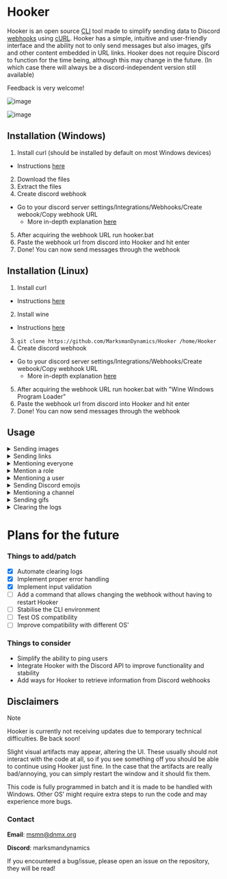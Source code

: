 # Hooker

Hooker is an open source [CLI](https://en.wikipedia.org/wiki/Command-line_interface) tool made to simplify sending data to Discord [webhooks](https://en.wikipedia.org/wiki/Webhook) using [cURL](https://en.wikipedia.org/wiki/CURL). 
Hooker has a simple, intuitive and user-friendly interface and the ability not to only send messages but also images, gifs and other content embedded in URL links.
Hooker does not require Discord to function for the time being, although this may change in the future. (In which case there will always be a discord-independent version still available) 

Feedback is very welcome!



![image](https://github.com/MarksmanDynamics/Hooker/assets/138945158/409feedf-d6fb-4a8e-9ba5-f93e2c5c0e2c)

![image](https://github.com/MarksmanDynamics/Hooker/assets/138945158/45f80856-ae56-427b-a488-9fa62795ef31)

## Installation (Windows)

1. Install curl (should be installed by default on most Windows devices)
  - Instructions [here](http://kb.naverisk.com/en/articles/5569958-how-to-install-curl-in-windows)
2. Download the files
3. Extract the files
4. Create discord webhook
  - Go to your discord server settings/Integrations/Webhooks/Create webook/Copy webhook URL
    - More in-depth explanation [here](https://docs.gitlab.com/ee/user/project/integrations/discord_notifications.html)
5. After acquiring the webhook URL run hooker.bat
6. Paste the webhook url from discord into Hooker and hit enter
7. Done! You can now send messages through the webhook

## Installation (Linux)

1. Install curl
  - Instructions [here](https://linuxhint.com/curl-command-linux/#:~:text=Install%20Curl,is%20a%20simple%20installation%20method.)
2. Install wine
  - Instructions [here](https://wiki.winehq.org/Download)
3. ```git clone https://github.com/MarksmanDynamics/Hooker /home/Hooker```
4. Create discord webhook
  - Go to your discord server settings/Integrations/Webhooks/Create webook/Copy webhook URL
    - More in-depth explanation [here](https://docs.gitlab.com/ee/user/project/integrations/discord_notifications.html)
5. After acquiring the webhook URL run hooker.bat with "Wine Windows Program Loader"
6. Paste the webhook url from discord into Hooker and hit enter
7. Done! You can now send messages through the webhook

## Usage
<details>
<summary>Sending images</summary>
<br>
 To send an image you must copy the image's URL address, paste it into the text field an hit enter.
</details>
<details>
<summary>Sending links</summary>
<br>
 Simply paste the link into the text field and hit enter. If the link contains any embeds they will automatically show, but be 
 aware you won't be able to delete them if you don't have the permissions necessary.
</details>
<details>
<summary>Mentioning everyone</summary>
<br>
 Type @everyone and hit enter.
</details>
<details>
<summary>Mention a role</summary>
<br>
 Copy the role ID of the desired role and paste it with brackets like this <@roleID> and hit enter.
</details>
<details>
<summary>Mentioning a user</summary>
<br>
 Copy the user ID of the desired user and paste it with brackets like this <@userID> and hit enter.
</details>
<details>
<summary>Sending Discord emojis</summary>
<br>
 Sending emojis works the same as on discord, type the emojis name in-between semicolons. :emojiname:
</details>
<details>
<summary>Mentioning a channel</summary>
<br>
 To mention a channel copy the channel ID of the desired channel and paste it with brackets like this <#channelID> and hit enter.
</details>
<details>
<summary>Sending gifs</summary>
<br>
 A gif embed can be sent by pasting a gif link from https://tenor.com into the text field and hitting enter.
</details>
<details>
<summary>Clearing the logs</summary>
<br>
 To clear the logs simply type msgclear an hit enter.
</details>

# Plans for the future

### Things to add/patch

- [x] Automate clearing logs
- [x] Implement proper error handling
- [x] Implement input validation
- [ ] Add a command that allows changing the webhook without having to restart Hooker
- [ ] Stabilise the CLI environment
- [ ] Test OS compatibility
- [ ] Improve compatibility with different OS'

### Things to consider

* Simplify the ability to ping users
* Integrate Hooker with the Discord API to improve functionality and stability
* Add ways for Hooker to retrieve information from Discord webhooks

## Disclaimers

> [!NOTE]
> Hooker is currently not receiving updates due to temporary technical difficulties. Be back soon!

Slight visual artifacts may appear, altering the UI. These usually should not interact with the code at all,
so if you see something off you should be able to continue using Hooker just fine.
In the case that the artifacts are really bad/annoying, you can simply restart the window and it should fix them.

This code is fully programmed in batch and it is made to be handled with Windows.
Other OS' might require extra steps to run the code and may experience more bugs.

### Contact
**Email**: msmn@dnmx.org

**Discord**: marksmandynamics

If you encountered a bug/issue, please open an issue on the repository, they will be read!






